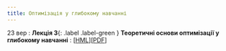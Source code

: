 ```yaml
---
title: Оптимізація у глибокому навчанні
---
```


23 вер
: **Лекція 3**{: .label .label-green } **Теоретичні основи оптимізації у глибокому навчанні**
  : [[HML](https://ykochura.github.io/nopt-kpi/?p=lecture3.md#1)][[PDF](https://ykochura.github.io/nopt-kpi/pdf/lecture3.pdf)]

<!--: **ПР #1**{: .label .label-purple} [**Повнозв'язні мережі**](https://drive.google.com/file/d/16EozBWYZ0zDcIqoEfYauHkNb-3mQM82p/view?usp=sharing)
  : Дедлайн: 12 жовтня

09 жов
: **Огляд**{: .label .label-red}**Згортковi нейроннi мережi**
  : [[PDF](https://drive.google.com/file/d/1isZ3ZZrwbd_4OFGdZz4OQsks6eNU8lhR/view?usp=sharing)]
: **ПР #2**{: .label .label-purple} [**Згорткові мережі**](https://drive.google.com/file/d/1Op1dlv40cdUUZOevYNJLkYLreQZiv4kV/view?usp=sharing)
  : Дедлайн: 10 листопада

16 жов
: **Лекція 3**{: .label .label-green } **Навчання нейронних мереж**
  : [[HML](https://ykochura.github.io/mld-kpi/?p=lecture3.md#1)][[PDF](https://ykochura.github.io/mld-kpi/pdf/lecture3.pdf)]

## Очікується
06 лис
: **Лекція 4**{: .label .label-green } **Увага та трансформери**
  : [[HML]()][[PDF]()] -->

<!-- https://www.youtube.com/watch?v=pauPCy_s0Ok
Convolutional Neural Network from Scratch | Mathematics & Python Code https://www.youtube.com/watch?v=Lakz2MoHy6o -->

